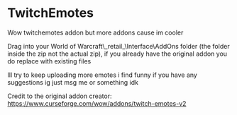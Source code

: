 # TwitchEmotes
Wow twitchemotes addon but more addons cause im cooler




Drag into your World of Warcraft\\\_retail_\Interface\AddOns folder (the folder inside the zip not the actual zip), if you already have the original addon you do replace with existing files



Ill try to keep uploading more emotes i find funny if you have any suggestions ig just msg me or something idk




Credit to the original addon creator: https://www.curseforge.com/wow/addons/twitch-emotes-v2
